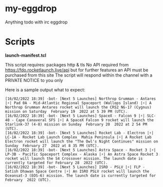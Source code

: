 # my-eggdrop
Anything todo with irc eggdrop

# Scripts
**launch-manifest.tcl**

This script requires: packages http & tls
No API required from https://fdo.rocketlaunch.live/api but for further features an API must be purchased from this site
The script will respond within the channel with a PRIVATE NOTICE to you only

Here is a sample output what to expect:

```[16/02/2022 18:39] <bot-owner or user> !next
[16/02/2022 18:39] -bot- [Next 5 Launches] Northrop Grumman - Antares |⚡| Pad 0A - Mid-Atlantic Regional Spaceport (Wallops Island) |⚡️| A Northrop Grumman Antares rocket will launch the CRS2 NG-17 (Cygnus) mission on Saturday  February 19  2022 at 5 39 PM (UTC).
[16/02/2022 18:39] -bot- [Next 5 Launches] SpaceX - Falcon 9 |⚡| SLC-40 - Cape Canaveral SFS |⚡️| A SpaceX Falcon 9 rocket will launch the Starlink-37 (4-8) mission on Sunday  February 20  2022 at 2 54 PM (UTC).
[16/02/2022 18:39] -bot- [Next 5 Launches] Rocket Lab - Electron |⚡| LC-1A - Rocket Lab Launch Complex  Mahia Peninsula |⚡️| A Rocket Lab Electron rocket will launch the "The Owl's Night Continues" mission on Sunday  February 27  2022 at 8 35 PM (UTC).
[16/02/2022 18:39] -bot- [Next 5 Launches] Astra Space - Rocket 3 |⚡| LP-3B - Pacific Spaceport Complex - Alaska |⚡️| An Astra Space Rocket 3 rocket will launch the S4 Crossover mission. The launch date is currently targeted for February 28  2022 (UTC).
[16/02/2022 18:39] -bot- [Next 5 Launches] ISRO - PSLV |⚡| FLP - Satish Dhawan Space Centre |⚡️| An ISRO PSLV rocket will launch the Oceansat-3 (EOS-6) mission. The launch date is currently targeted for February  2022 (UTC).
```
